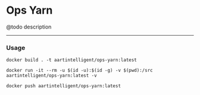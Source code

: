 # Ops Yarn

@todo description

---

### Usage

```shell
docker build . -t aartintelligent/ops-yarn:latest
```

```shell
docker run -it --rm -u $(id -u):$(id -g) -v $(pwd):/src aartintelligent/ops-yarn:latest -v
```

```shell
docker push aartintelligent/ops-yarn:latest
```
